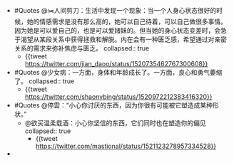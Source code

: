 - #Quotes @✂️人间剪刀：生活中发现一个现象：当一个人身心状态很好的时候，她的情感需求是没有那么高的，她可以自己待着，可以自己做很多事情。因为她是可以爱自己的，也是可以爱媎妹的。但当她的身心状态变差时，会急于渴望从某段关系中获得拯救和解脱。内在会有一种匮乏感，希望通过对亲密关系的需求来弥补焦虑与匮乏。
  collapsed:: true
	- {{tweet https://twitter.com/jian_daoo/status/1520735462767300608}}
- #Quotes @少女病：一方面，身体和年龄成长了。一方面，良心和勇气萎缩了。
  collapsed:: true
	- {{tweet https://twitter.com/shaonvbing/status/1520972212383416320}}
- #Quotes @停雲：“小心你讨厌的东西，因为你很有可能被它塑造成某种形状。”
	- @欲买温柔载酒：小心你坚信的东西，它们同时也在塑造你的偏见
	  collapsed:: true
		- {{tweet https://twitter.com/mastional/status/1521123278957334528}}
-